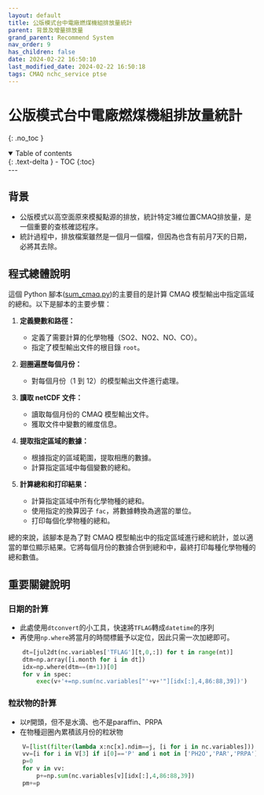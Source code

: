 ```yaml
---
layout: default
title: 公版模式台中電廠燃煤機組排放量統計
parent: 背景及增量排放量
grand_parent: Recommend System
nav_order: 9
has_children: false
date: 2024-02-22 16:50:10
last_modified_date: 2024-02-22 16:50:18
tags: CMAQ nchc_service ptse
---
```


# 公版模式台中電廠燃煤機組排放量統計
{: .no_toc }

<details open markdown="block">
  <summary>
    Table of contents
  </summary>
  {: .text-delta }
- TOC
{:toc}
</details>
---

## 背景

- 公版模式以高空面原來模擬點源的排放，統計特定3維位置CMAQ排放量，是一個重要的查核確認程序。
- 統計過程中，排放檔案雖然是一個月一個檔，但因為也含有前月7天的日期，必將其去除。


## 程式總體說明

這個 Python 腳本([sum_cmaq.py](sum_cmaq.py))的主要目的是計算 CMAQ 模型輸出中指定區域的總和。以下是腳本的主要步驟：

1. **定義變數和路徑：**
   - 定義了需要計算的化學物種（SO2、NO2、NO、CO）。
   - 指定了模型輸出文件的根目錄 `root`。

2. **迴圈遍歷每個月份：**
   - 對每個月份（1 到 12）的模型輸出文件進行處理。

3. **讀取 netCDF 文件：**
   - 讀取每個月份的 CMAQ 模型輸出文件。
   - 獲取文件中變數的維度信息。

4. **提取指定區域的數據：**
   - 根據指定的區域範圍，提取相應的數據。
   - 計算指定區域中每個變數的總和。

5. **計算總和和打印結果：**
   - 計算指定區域中所有化學物種的總和。
   - 使用指定的換算因子 `fac`，將數據轉換為適當的單位。
   - 打印每個化學物種的總和。

總的來說，該腳本是為了對 CMAQ 模型輸出中的指定區域進行總和統計，並以適當的單位顯示結果。它將每個月份的數據合併到總和中，最終打印每種化學物種的總和數值。

## 重要關鍵說明

### 日期的計算

- 此處使用`dtconvert`的小工具，快速將`TFLAG`轉成`datetime`的序列
- 再使用`np.where`將當月的時間標籤予以定位，因此只需一次加總即可。

```Python
    dt=[jul2dt(nc.variables['TFLAG'][t,0,:]) for t in range(nt)]
    dtm=np.array([i.month for i in dt])
    idx=np.where(dtm==(m+1))[0]
    for v in spec:
        exec(v+'+=np.sum(nc.variables["'+v+'"][idx[:],4,86:88,39])')
```

### 粒狀物的計算

- 以`P`開頭，但不是水滴、也不是paraffin、PRPA
- 在物種迴圈內累積該月份的粒狀物

```Python
    V=[list(filter(lambda x:nc[x].ndim==j, [i for i in nc.variables])) for j in [1,2,3,4]]
    vv=[i for i in V[3] if i[0]=='P' and i not in ['PH2O','PAR','PRPA']]
    p=0
    for v in vv:
        p+=np.sum(nc.variables[v][idx[:],4,86:88,39])
    pm+=p

```